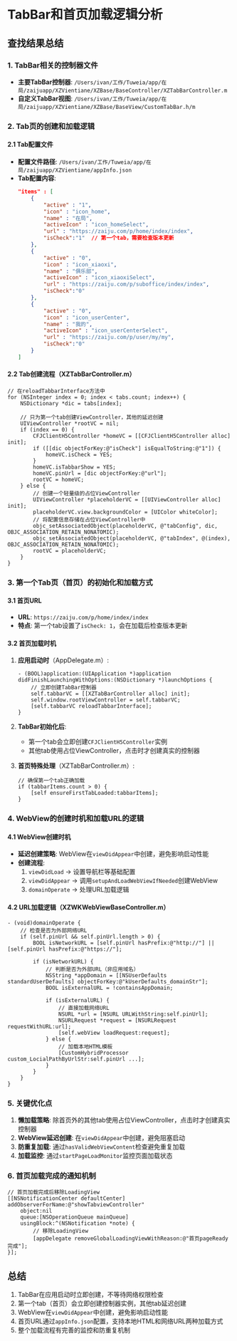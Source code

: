 # TabBar和首页加载逻辑分析

## 查找结果总结

### 1. TabBar相关的控制器文件

- **主要TabBar控制器**: `/Users/ivan/工作/Tuweia/app/在局/zaijuapp/XZVientiane/XZBase/BaseController/XZTabBarController.m`
- **自定义TabBar视图**: `/Users/ivan/工作/Tuweia/app/在局/zaijuapp/XZVientiane/XZBase/BaseView/CustomTabBar.h/m`

### 2. Tab页的创建和加载逻辑

#### 2.1 Tab配置文件
- **配置文件路径**: `/Users/ivan/工作/Tuweia/app/在局/zaijuapp/XZVientiane/appInfo.json`
- **Tab配置内容**:
  ```json
  "items" : [
      {
          "active" : "1",
          "icon" : "icon_home",
          "name" : "在局",
          "activeIcon" : "icon_homeSelect",
          "url" : "https://zaiju.com/p/home/index/index",
          "isCheck":"1"  // 第一个tab，需要检查版本更新
      },
      {
          "active" : "0",
          "icon" : "icon_xiaoxi",
          "name" : "俱乐部",
          "activeIcon" : "icon_xiaoxiSelect",
          "url" : "https://zaiju.com/p/suboffice/index/index",
          "isCheck":"0"
      },
      {
          "active" : "0",
          "icon" : "icon_userCenter",
          "name" : "我的",
          "activeIcon" : "icon_userCenterSelect",
          "url" : "https://zaiju.com/p/user/my/my",
          "isCheck":"0"
      }
  ]
  ```

#### 2.2 Tab创建流程（XZTabBarController.m）
```objc
// 在reloadTabbarInterface方法中
for (NSInteger index = 0; index < tabs.count; index++) {
    NSDictionary *dic = tabs[index];
    
    // 只为第一个tab创建ViewController，其他的延迟创建
    UIViewController *rootVC = nil;
    if (index == 0) {
        CFJClientH5Controller *homeVC = [[CFJClientH5Controller alloc] init];
        if ([[dic objectForKey:@"isCheck"] isEqualToString:@"1"]) {
            homeVC.isCheck = YES;
        }
        homeVC.isTabbarShow = YES;
        homeVC.pinUrl = [dic objectForKey:@"url"];
        rootVC = homeVC;
    } else {
        // 创建一个轻量级的占位ViewController
        UIViewController *placeholderVC = [[UIViewController alloc] init];
        placeholderVC.view.backgroundColor = [UIColor whiteColor];
        // 将配置信息存储在占位ViewController中
        objc_setAssociatedObject(placeholderVC, @"tabConfig", dic, OBJC_ASSOCIATION_RETAIN_NONATOMIC);
        objc_setAssociatedObject(placeholderVC, @"tabIndex", @(index), OBJC_ASSOCIATION_RETAIN_NONATOMIC);
        rootVC = placeholderVC;
    }
}
```

### 3. 第一个Tab页（首页）的初始化和加载方式

#### 3.1 首页URL
- **URL**: `https://zaiju.com/p/home/index/index`
- **特点**: 第一个tab设置了`isCheck: 1`，会在加载后检查版本更新

#### 3.2 首页加载时机
1. **应用启动时**（AppDelegate.m）:
   ```objc
   - (BOOL)application:(UIApplication *)application didFinishLaunchingWithOptions:(NSDictionary *)launchOptions {
       // 立即创建TabBar控制器
       self.tabbarVC = [[XZTabBarController alloc] init];
       self.window.rootViewController = self.tabbarVC;
       [self.tabbarVC reloadTabbarInterface];
   }
   ```

2. **TabBar初始化后**:
   - 第一个tab会立即创建`CFJClientH5Controller`实例
   - 其他tab使用占位ViewController，点击时才创建真实的控制器

3. **首页特殊处理**（XZTabBarController.m）:
   ```objc
   // 确保第一个tab正确加载
   if (tabbarItems.count > 0) {
       [self ensureFirstTabLoaded:tabbarItems];
   }
   ```

### 4. WebView的创建时机和加载URL的逻辑

#### 4.1 WebView创建时机
- **延迟创建策略**: WebView在`viewDidAppear`中创建，避免影响启动性能
- **创建流程**:
  1. `viewDidLoad` -> 设置导航栏等基础配置
  2. `viewDidAppear` -> 调用`setupAndLoadWebViewIfNeeded`创建WebView
  3. `domainOperate` -> 处理URL加载逻辑

#### 4.2 URL加载逻辑（XZWKWebViewBaseController.m）
```objc
- (void)domainOperate {
    // 检查是否为外部网络URL
    if (self.pinUrl && self.pinUrl.length > 0) {
        BOOL isNetworkURL = [self.pinUrl hasPrefix:@"http://"] || [self.pinUrl hasPrefix:@"https://"];
        
        if (isNetworkURL) {
            // 判断是否为外部URL（非应用域名）
            NSString *appDomain = [[NSUserDefaults standardUserDefaults] objectForKey:@"kUserDefaults_domainStr"];
            BOOL isExternalURL = !containsAppDomain;
            
            if (isExternalURL) {
                // 直接加载网络URL
                NSURL *url = [NSURL URLWithString:self.pinUrl];
                NSURLRequest *request = [NSURLRequest requestWithURL:url];
                [self.webView loadRequest:request];
            } else {
                // 加载本地HTML模板
                [CustomHybridProcessor custom_LocialPathByUrlStr:self.pinUrl ...];
            }
        }
    }
}
```

### 5. 关键优化点

1. **懒加载策略**: 除首页外的其他tab使用占位ViewController，点击时才创建真实控制器
2. **WebView延迟创建**: 在`viewDidAppear`中创建，避免阻塞启动
3. **防重复加载**: 通过`hasValidWebViewContent`检查避免重复加载
4. **加载监控**: 通过`startPageLoadMonitor`监控页面加载状态

### 6. 首页加载完成的通知机制

```objc
// 首页加载完成后移除LoadingView
[[NSNotificationCenter defaultCenter] addObserverForName:@"showTabviewController" 
    object:nil 
    queue:[NSOperationQueue mainQueue] 
    usingBlock:^(NSNotification *note) {
        // 移除LoadingView
        [appDelegate removeGlobalLoadingViewWithReason:@"首页pageReady完成"];
}];
```

## 总结

1. TabBar在应用启动时立即创建，不等待网络权限检查
2. 第一个tab（首页）会立即创建控制器实例，其他tab延迟创建
3. WebView在`viewDidAppear`中创建，避免影响启动性能
4. 首页URL通过`appInfo.json`配置，支持本地HTML和网络URL两种加载方式
5. 整个加载流程有完善的监控和防重复机制